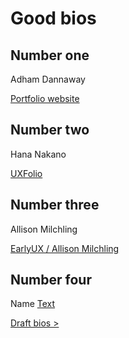 # Good bios

## Number one
Adham Dannaway

[Portfolio website](https://www.adhamdannaway.com/about)

## Number two
Hana Nakano

[UXFolio](https://uxfol.io/p/hnakano/about)

## Number three
Allison Milchling

[EarlyUX / Allison Milchling](https://www.earlyux.com/)

## Number four
Name
[Text](Link)


[Draft bios >](Drafts.md)
